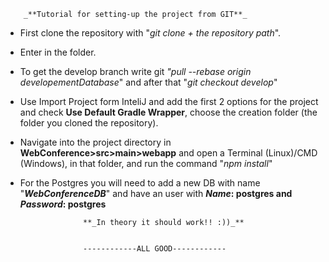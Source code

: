 		_**Tutorial for setting-up the project from GIT**_
- First clone the repository with "_git clone + the repository path_".

- Enter in the folder.

- To get the develop branch write git _"pull --rebase origin developementDatabase_" and after that "_git checkout develop_"

- Use Import Project form InteliJ and add the first 2 options for the project and check **Use Default Gradle Wrapper**,
choose the creation folder (the folder you cloned the repository).

- Navigate into the project directory  in **WebConference>src>main>webapp**  and  open a Terminal (Linux)/CMD (Windows), in that folder,  and run the command "_npm install_"

- For the Postgres you will need to add a new DB with name "**_WebConferenceDB_**" and have an user with **_Name_: postgres and _Password_: postgres**


                    **_In theory it should work!! :))_**
  
  
                    ------------ALL GOOD------------

